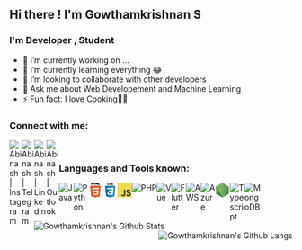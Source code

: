 ## Hi there ! I'm Gowthamkrishnan S 

### I'm Developer , Student

- 🔭 I’m currently working on ...
- 🌱 I’m currently learning everything 😂
- 👯 I’m looking to collaborate with other developers
- 💬 Ask me about Web Developement and Machine Learning
- ⚡ Fun fact: I love Cooking👨‍🍳

### Connect with me:


[<img align="left" alt="Abinash | Instagram" width="22px" src="https://img.icons8.com/color/48/000000/instagram-new.png"/>](https://instagram.com/_gowtham_krish)
[<img align="left" alt="Abinash | Telegram" width="22px" src="https://img.icons8.com/color/48/000000/telegram-app--v1.png"/>](https://t.me/gkrish50)
[<img align="left" alt="Abinash | LinkedIn" width="22px" src="https://img.icons8.com/color/48/000000/linkedin.png"/>](https://www.linkedin.com/in/s-gowthamkrishnan)
[<img align="left" alt="Abinash | Outlook" width="22px" src="https://img.icons8.com/fluent/48/000000/microsoft-outlook-2019.png"/>](mailto:gowthamkrish1145@outlook.com)


<br />

### Languages and Tools known:

<img align="left" alt="Java" width="26px" src="https://img.icons8.com/color/48/000000/java-coffee-cup-logo.png"/>
<img align="left" alt="Python" width="26px" src="https://img.icons8.com/color/48/000000/python.png"/>
<img align="left" alt="HTML5" width="26px" src="https://raw.githubusercontent.com/github/explore/80688e429a7d4ef2fca1e82350fe8e3517d3494d/topics/html/html.png" />
<img align="left" alt="CSS3" width="26px" src="https://raw.githubusercontent.com/github/explore/80688e429a7d4ef2fca1e82350fe8e3517d3494d/topics/css/css.png" />
<img align="left" alt="JavaScript" width="26px" src="https://raw.githubusercontent.com/github/explore/80688e429a7d4ef2fca1e82350fe8e3517d3494d/topics/javascript/javascript.png" />
<img align="left" alt="PHP" src="https://img.icons8.com/officel/30/000000/php-logo.png"/>
<img align="left" alt="Vue" width="26px" src="https://img.icons8.com/color/48/000000/vue-js.png"/>
<img align="left" alt="Flutter" width="26px" src="https://img.icons8.com/color/48/000000/flutter.png"/>
<img align="left" alt="AWS" width="26px" src="https://img.icons8.com/color/48/000000/amazon-web-services.png"/>
<img align="left" alt="Azure" width="26px" src="https://img.icons8.com/color/48/000000/azure-1.png"/>
<img align="left" alt="Node.js" width="26px" src="https://raw.githubusercontent.com/github/explore/80688e429a7d4ef2fca1e82350fe8e3517d3494d/topics/nodejs/nodejs.png" />
<img align="left" alt="Typescript" width="26px" src="https://img.icons8.com/color/48/000000/typescript.png"/>
<img align="left" alt="MongoDB" width="30px"  src="https://img.icons8.com/color/48/000000/mongodb.png"/> 


<br />
<br />
<div>
<img align="left" width="50%" alt="Gowthamkrishnan's Github Stats" src="https://github-readme-stats.vercel.app/api?username=s-gowthamkrishnan&show_icons=true&hide_border=true" />
<img align="right" alt="Gowthamkrishnan's Github Langs" src="https://github-readme-stats.vercel.app/api/top-langs/?username=s-gowthamkrishnan&layout=compact&hide=TSQL"/>
</div>
